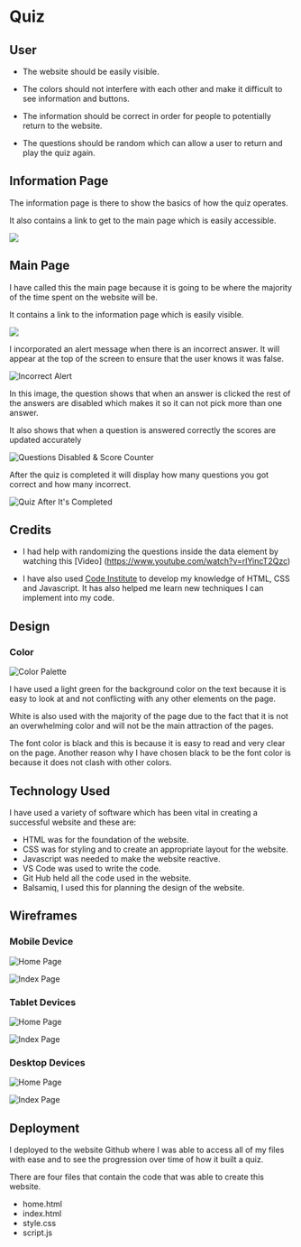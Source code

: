 # Quiz

## User

- The website should be easily visible.

- The colors should not interfere with each other and make it difficult to see information and buttons.

- The information should be correct in order for people to potentially return to the website.

- The questions should be random which can allow a user to return and play the quiz again.

## Information Page

The information page is there to show the basics of how the quiz operates.

It also contains a link to get to the main page which is easily accessible.

![](documentation/quiz-info.png)

## Main Page

I have called this the main page because it is going to be where the majority of the time spent on the website will be.

It contains a link to the information page which is easily visible.

![](documentation/quiz-main.png)

I incorporated an alert message when there is an incorrect answer. It will appear at the top of the screen to ensure that the user knows it was false. 

![Incorrect Alert](documentation/incorrect-alert.png)

In this image, the question shows that when an answer is clicked the rest of the answers are disabled which makes it so it can not pick more than one answer.

It also shows that when a question is answered correctly the scores are updated accurately

![Questions Disabled & Score Counter](documentation/question-disabled.png)

After the quiz is completed it will display how many questions you got correct and how many incorrect.

![Quiz After It's Completed](documentation/quiz-finished.png)

## Credits

- I had help with randomizing the questions inside the data element by watching this [Video]  (https://www.youtube.com/watch?v=rlYincT2Qzc)

- I have also used [Code Institute](https://codeinstitute.net/) to develop my knowledge of HTML, CSS and Javascript. It has also helped me learn new techniques I can implement into my code.

## Design

### Color

![Color Palette](documentation/palette-quiz.jpg)

I have used a light green for the background color on the text because it is easy to look at and not conflicting with any other elements on the page.

White is also used with the majority of the page due to the fact that it is not an overwhelming color and will not be the main attraction of the pages.

The font color is black and this is because it is easy to read and very clear on the page. Another reason why I have chosen black to be the font color is because it does not clash with other colors.
## Technology Used

I have used a variety of software which has been vital in creating a successful website and these are:

- HTML was for the foundation of the website.
- CSS was for styling and to create an appropriate layout for the website.
- Javascript was needed to make the website reactive.
- VS Code was used to write the code.
- Git Hub held all the code used in the website.
- Balsamiq, I used this for planning the design of the website. 


## Wireframes

### Mobile Device
![Home Page](documentation/sc-phone-home.png)

![Index Page](documentation/sc-phone-index.png)

### Tablet Devices
![Home Page](documentation/sc-ipad-home.png)

![Index Page](documentation/sc-ipad-index.png)

### Desktop Devices

![Home Page](documentation/sc-laptop-home.png)

![Index Page](documentation/sc-laptop-index.png)

## Deployment

I deployed to the website Github where I was able to access all of my files with ease and to see the progression over time of how it built a quiz.

There are four files that contain the code that was able to create this website.

- home.html
- index.html
- style.css
- script.js

